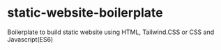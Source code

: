# static-website-boilerplate
Boilerplate to build static website using HTML, Tailwind.CSS or CSS and Javascript(ES6) 
